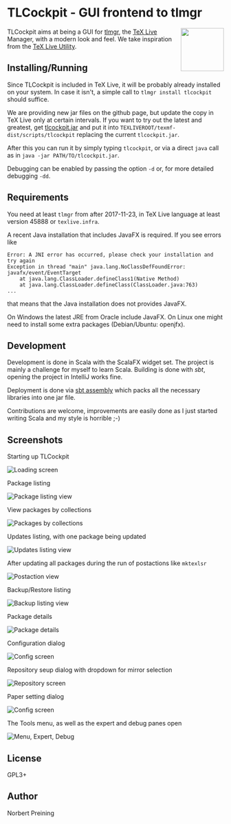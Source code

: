 TLCockpit - GUI frontend to tlmgr
=================================

<img align="right" width="100" height="100" src="src/main/resources/TLCockpit/tlcockpit-128.jpg">

TLCockpit aims at being a GUI for [tlmgr](https://www.tug.org/texlive/tlmgr.html),
the [TeX Live](https://www.tug.org/texlive/) Manager, with a modern look and feel.
We take inspiration from the [TeX Live Utility](http://amaxwell.github.io/tlutility/).


Installing/Running
------------------

Since TLCockpit is included in TeX Live, it will be probably already installed
on your system. In case it isn't, a simple call to `tlmgr install tlcockpit`
should suffice.

We are providing new jar files on the github page, but update
the copy in TeX Live only at certain intervals. If you want to try out the latest
and greatest, get [tlcockpit.jar](jar/tlcockpit.jar) and put it into
`TEXLIVEROOT/texmf-dist/scripts/tlcockpit` replacing the current `tlcockpit.jar`.

After this you can run it by simply typing `tlcockpit`, or via a direct `java`
call as in `java -jar PATH/TO/tlcockpit.jar`.

Debugging can be enabled by passing the option `-d` or, for more detailed debugging `-dd`.

Requirements
------------
You need at least `tlmgr` from after 2017-11-23, in TeX Live language at least
version 45888  or `texlive.infra`.

A recent Java installation that includes JavaFX is required. If you see
errors like
```
Error: A JNI error has occurred, please check your installation and try again
Exception in thread "main" java.lang.NoClassDefFoundError: javafx/event/EventTarget
	at java.lang.ClassLoader.defineClass1(Native Method)
	at java.lang.ClassLoader.defineClass(ClassLoader.java:763)
...
```
that means that the Java installation does not provides JavaFX.

On Windows the latest JRE from Oracle include JavaFX. On Linux one might
need to install some extra packages (Debian/Ubuntu: openjfx).

Development
-----------

Development is done in Scala with the ScalaFX widget set. The project is
mainly a challenge for myself to learn Scala. Building is done with *sbt*,
opening the project in IntelliJ works fine.

Deployment is done via [sbt assembly](https://github.com/sbt/sbt-assembly)
which packs all the necessary libraries into one jar file.

Contributions are welcome, improvements are easily done as I just started
writing Scala and my style is horrible ;-)

Screenshots
-----------

Starting up TLCockpit

![Loading screen](screenshots/tlcockpit-loading.jpg)

Package listing

![Package listing view](screenshots/tlcockpit-packages.jpg)

View packages by collections

![Packages by collections](screenshots/tlcockpit-collections.jpg)

Updates listing, with one package being updated

![Updates listing view](screenshots/tlcockpit-updates.jpg)

After updating all packages during the run of postactions like `mktexlsr`

![Postaction view](screenshots/tlcockpit-postactions.jpg)

Backup/Restore listing

![Backup listing view](screenshots/tlcockpit-backups.jpg)

Package details

![Package details](screenshots/tlcockpit-pkgdetails.jpg)

Configuration dialog

![Config screen](screenshots/tlcockpit-config.jpg)

Repository seup dialog with dropdown for mirror selection

![Repository screen](screenshots/tlcockpit-repositories.jpg)

Paper setting dialog

![Config screen](screenshots/tlcockpit-paper.jpg)

The Tools menu, as well as the expert and debug panes open

![Menu, Expert, Debug](screenshots/tlcockpit-menu-debug-expert.jpg)

License
-------

GPL3+


Author
------

Norbert Preining

